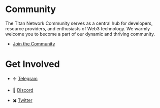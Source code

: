 # Community
The Titan Network Community serves as a central hub for developers, resource providers, and enthusiasts of Web3 technology. We warmly welcome you to become a part of our dynamic and thriving community.



  - [Join the Community](https://github.com/Titannet-dao/Community/discussions)



# Get Involved

- ✈️ [Telegram](https://t.me/titannet_dao)

- 🎃 [Discord](https://discord.gg/PtgEbAfqVa)

- <font style="vertical-align: inherit;"><font style="vertical-align: inherit;">✖️</font></font> [Twitter](https://twitter.com/Titannet_dao)
